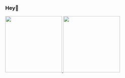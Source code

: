 ### Hey👋
 
<p align="left">
<a href="https://github.com/waldofx">
  <img height="180em" src="https://github-readme-stats-eight-theta.vercel.app/api?username=waldofx&show_icons=true&theme=algolia&include_all_commits=true&count_private=true"/>
  <img height="180em" src="https://github-readme-stats-eight-theta.vercel.app/api/top-langs/?username=waldofx&layout=compact&langs_count=8&theme=algolia"/>
</a>
</p>

<!--
**waldofx/waldofx** is a ✨ _special_ ✨ repository because its `README.md` (this file) appears on your GitHub profile.

Here are some ideas to get you started:

- 🔭 I’m currently working on ...
- 🌱 I’m currently learning ...
- 👯 I’m looking to collaborate on ...
- 🤔 I’m looking for help with ...
- 💬 Ask me about ...
- 📫 How to reach me: ...
- 😄 Pronouns: ...
- ⚡ Fun fact: ...
-->
